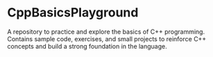 # CppBasicsPlayground
A repository to practice and explore the basics of C++ programming. Contains sample code, exercises, and small projects to reinforce C++ concepts and build a strong foundation in the language.
